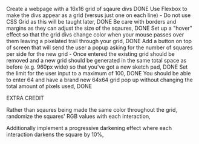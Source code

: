 Create a webpage with a 16x16 grid of sqaure divs DONE
Use Flexbox to make the divs appear as a grid (versus just one on each line) - Do not use CSS Grid as this will be taught later, DONE
Be care with borders and margins as they can adjust the size of the sqaures, DONE
Set up a "hover" effect so that the grid divs change color when your mouse passes over them leaving a pixelated trail through your grid, DONE
Add a button on top of screen that will send the user a popup asking for the number of squares per side for the new grid - Once entered the existing grid should be removed and a new grid should be generated in the same total space as before (e.g. 960px wide) so that you've got a new sketch pad, DONE
Set the limit for the user input to a maximum of 100, DONE
You should be able to enter 64 and have a brand new 64x64 grid pop up without changing the total amount of pixels used, DONE

EXTRA CREDIT 

Rather than sqaures being made the same color throughout the grid, randomize the squares' RGB values with each interaction, 

Additionally implement a progressive darkening effect where each interaction darkens the square by 10%,
